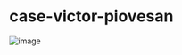 # case-victor-piovesan

![image](https://github.com/Vipio/case-victor-piovesan/assets/24757502/b063c7a3-d9f5-499d-988c-8c72f894a4e1)
